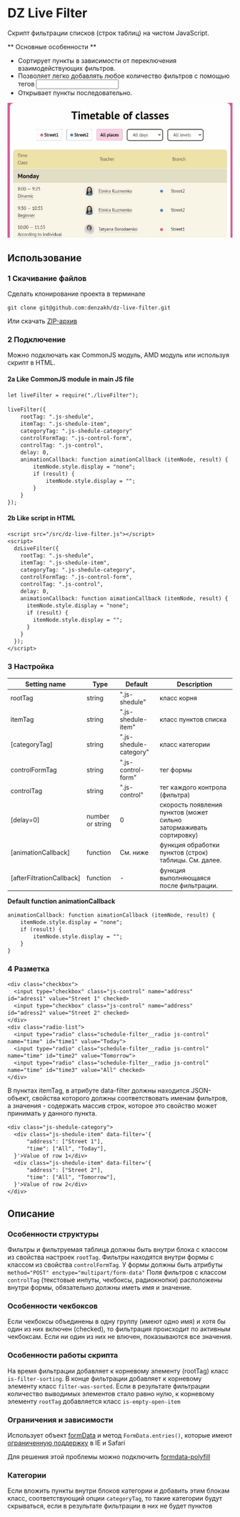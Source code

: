 # DZ Live Filter

Скрипт фильтрации списков (строк таблиц) на чистом JavaScript.

** Основные особенности **

* Сортирует пункты в зависимости от переключения взаимодействующих фильтров.
* Позволяет легко добавлять любое количество фильтров с помощью тегов <input>
* Открывает пункты последовательно. 

![](https://raw.githubusercontent.com/denzakh/dz-live-filter/master/demo-full/slides/slides.gif)

## Использование 

### 1 Скачивание файлов

Сделать клонирование проекта в терминале
```
git clone git@github.com:denzakh/dz-live-filter.git
```

Или скачать [ZIP-архив](https://github.com/denzakh/dz-live-filter/archive/master.zip)

### 2 Подключение

Можно подключать как CommonJS модуль, AMD модуль или используя скрипт в HTML.

#### 2a Like CommonJS module in main JS file

```
let liveFilter = require("./liveFilter");

liveFilter({
    rootTag: ".js-shedule",
    itemTag: ".js-shedule-item",
    categoryTag: ".js-shedule-category"
    controlFormTag: ".js-control-form",
    controlTag: ".js-control",
    delay: 0,
    animationCallback: function aimationCallback (itemNode, result) {
        itemNode.style.display = "none";
        if (result) {
            itemNode.style.display = "";
        }
    }
});
```

#### 2b Like script in HTML

```
<script src="/src/dz-live-filter.js"></script>
<script>
  dzLiveFilter({
    rootTag: ".js-shedule",
    itemTag: ".js-shedule-item",
    categoryTag: ".js-shedule-category",
    controlFormTag: ".js-control-form",
    controlTag: ".js-control",
    delay: 0,
    animationCallback: function aimationCallback (itemNode, result) {
      itemNode.style.display = "none";
      if (result) {
        itemNode.style.display = "";
      }
    }
  });
</script>
```


### 3 Настройка

| Setting name             | Type             | Default                   | Description                                                                                      |
|--------------------------|------------------|---------------------------|--------------------------------------------------------------------------------------------------|
| rootTag                  | string           | ".js-shedule"             | класс корня                                                                                      |
| itemTag                  | string           | ".js-shedule-item"        | класс пунктов списка                                                                             |
| [categoryTag]            | string           | ".js-shedule-category"    | класс категории                                                                                  |
| controlFormTag           | string           | ".js-control-form"        | тег формы <form action="" class="js-control-form"  method="POST" enctype="multipart/form-data">  |
| controlTag               | string           | ".js-control"             | тег каждого контрола (фильтра)                                                                   |
| [delay=0]                | number or string | 0                         | скорость появления пунктов (может сильно затормаживать сортировку)                               |
| [animationCallback]      | function         | См. ниже                  | функция обработки пунктов (строк) таблицы. См. далее.                                            |
| [afterFiltrationCallback]| function         | -                         | функция выполняющаяся после фильтрации.                                                          |

**Default function animationCallback**
```
animationCallback: function aimationCallback (itemNode, result) {
    itemNode.style.display = "none";
    if (result) {
        itemNode.style.display = "";
    }
}
```

### 4 Разметка


```
<div class="checkbox">
  <input type="checkbox" class="js-control" name="address" id="adress1" value="Street 1" checked>
  <input type="checkbox" class="js-control" name="address" id="adress2" value="Street 2" checked>
</div>
<div class="radio-list">
  <input type="radio" class="schedule-filter__radio js-control" name="time" id="time1" value="Today">
  <input type="radio" class="schedule-filter__radio js-control" name="time" id="time2" value="Tomorrow">
  <input type="radio" class="schedule-filter__radio js-control" name="time" id="time3" value="All" checked>
</div>
```
В пунктах itemTag, в атрибуте data-filter должны находится JSON-объект,
свойства которого должны соответствовать именам фильтров,
а значения - содержать массив строк, которое это свойство может принимать у данного пункта.
```
<div class="js-shedule-category">
  <div class="js-shedule-item" data-filter='{
      "address": ["Street 1"],
      "time": ["All", "Today"],
  }'>Value of row 1</div>
  <div class="js-shedule-item" data-filter='{
      "address": ["Street 2"],
      "time": ["All", "Tomorrow"],
  }'>Value of row 2</div>
</div>
```

## Описание

### Особенности структуры
Фильтры и фильтруемая таблица должны быть внутри блока с классом из свойства настроек `rootTag`.
Фильтры находятся внутри формы с классом из свойства `controlFormTag`.
У формы должны быть атрибуты `method="POST" enctype="multipart/form-data"`
Поля фильтров с классом `controlTag` (текстовые инпуты, чекбоксы, радиокнопки) 
расположены внутри формы, обязательно должны иметь имя и значение.

### Особенности чекбоксов
Если чекбоксы объединены в одну группу (имеют одно имя) и хотя бы один из них включен (checked),
то фильтрация происходит по активным чекбоксам.
Если ни один из них не влючен, показываются все значения.

### Особенности работы скрипта
На время фильтрации добавляет к корневому элементу (rootTag) класс `is-filter-sorting`.
В конце фильтрации добавляет к корневому элементу класс `filter-was-sorted`.
Если в результате фильтрации количество выводимых элементов стало равно нулю,
к корневому элементу `rootTag` добавляется класс `is-empty-open-item`

### Ограничения и зависимости
Использует объект [formData](https://developer.mozilla.org/en-US/docs/Web/API/FormData) 
 и метод `FormData.entries()`, которые имеют [ограниченную поддержку](https://developer.mozilla.org/en-US/docs/Web/API/FormData#Browser_compatibility) в IE и Safari

Для решения этой проблемы можно подключить [formdata-polyfill](https://www.npmjs.com/package/formdata-polyfill)

### Категории
Если вложить пункты внутри блоков категории и добавить этим блокам класс,
соответствующий опции `categoryTag`, то такие категории будут скрываться,
если в результате фильтрации в них не будет пунктов